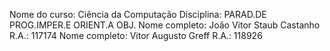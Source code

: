 Nome do curso: Ciência da Computação
Disciplina: PARAD.DE PROG.IMPER.E ORIENT.A OBJ. 
Nome completo: João Vitor Staub Castanho
R.A.: 117174
Nome completo: Vitor Augusto Greff 
R.A.: 118926
